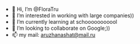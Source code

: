 - 👋 Hi, I’m @FloraTru
- 👀 I’m interested in working with large companies))
- 🌱 I’m currently learning at schooooooooool
- 💞️ I’m looking to collaborate on Google;))
- 📫 my mail: aruzhanashat@mail.ru

<!---
FloraTru/FloraTru is a ✨ special ✨ repository because its `README.md` (this file) appears on your GitHub profile.
You can click the Preview link to take a look at your changes.
--->

